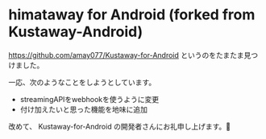 # himataway for Android (forked from Kustaway-Android) 
https://github.com/amay077/Kustaway-for-Android というのをたまたま見つけました。


一応、次のようなことをしようとしています。

* streamingAPIをwebhookを使うように変更
* 付け加えたいと思った機能を地味に追加

改めて、 Kustaway-for-Android の開発者さんにお礼申し上げます。🍞
